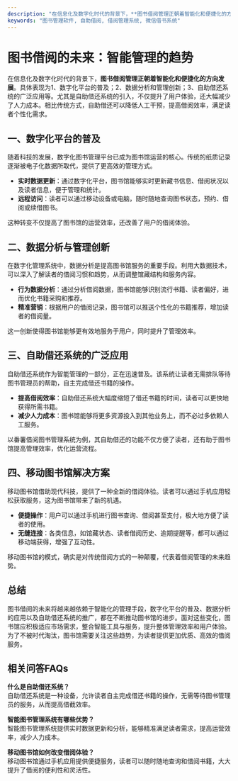 ```yaml
---
description: "在信息化及数字化时代的背景下，**图书借阅管理正朝着智能化和便捷化的方向发展**。具体表现为1、数字化平台的普及；2、数据分析和管理创新；3、自助借还系统的广泛应用等。尤其是自助借还系统的引入，不仅提升了用户体验，还大幅减少了人力成本。相比传统方式，自助借还可以降低人工干预，提高借阅效率，满足读者个性化需求。"
keywords: "图书管理软件, 自助借阅, 借阅管理系统, 微信借书系统"
---
```

# 图书借阅的未来：智能管理的趋势

在信息化及数字化时代的背景下，**图书借阅管理正朝着智能化和便捷化的方向发展**。具体表现为1、数字化平台的普及；2、数据分析和管理创新；3、自助借还系统的广泛应用等。尤其是自助借还系统的引入，不仅提升了用户体验，还大幅减少了人力成本。相比传统方式，自助借还可以降低人工干预，提高借阅效率，满足读者个性化需求。

## **一、数字化平台的普及**

随着科技的发展，数字化图书管理平台已成为图书馆运营的核心。传统的纸质记录逐渐被电子化数据所取代，提供了更高效的管理方式。

- **实时数据更新**：通过数字化平台，图书馆能够实时更新藏书信息、借阅状况以及读者信息，便于管理和统计。
- **远程访问**：读者可以通过移动设备或电脑，随时随地查询图书状态，预约、借阅或续借图书。
  
这种转变不仅提高了图书馆的运营效率，还改善了用户的借阅体验。

## **二、数据分析与管理创新**

在数字化管理系统中，数据分析是提高图书馆服务的重要手段。利用大数据技术，可以深入了解读者的借阅习惯和趋势，从而调整馆藏结构和服务内容。

- **行为数据分析**：通过分析借阅数据，图书馆能够识别流行书籍、读者偏好，进而优化书籍采购和推荐。
- **精准营销**：根据用户的借阅记录，图书馆可以推送个性化的书籍推荐，增加读者的借阅量。

这一创新使得图书馆能够更有效地服务于用户，同时提升了管理效率。

## **三、自助借还系统的广泛应用**

自助借还系统作为智能管理的一部分，正在迅速普及。该系统让读者无需排队等待图书管理员的帮助，自主完成借还书籍的操作。

- **提高借阅效率**：自助借还系统大幅度缩短了借还书籍的时间，读者可以更快地获得所需书籍。
- **减少人力成本**：图书馆能够将更多资源投入到其他业务上，而不必过多依赖人工服务。

以番薯借阅图书管理系统为例，其自助借还的功能不仅方便了读者，还有助于图书馆提高管理效率，优化运营流程。

## **四、移动图书馆解决方案**

移动图书馆借助现代科技，提供了一种全新的借阅体验。读者可以通过手机应用轻松获取服务，这为图书馆带来了新的机遇。

- **便捷操作**：用户可以通过手机进行图书查询、借阅甚至支付，极大地方便了读者的使用。
- **无缝连接**：各类信息，如馆藏状态、读者借阅历史、逾期提醒等，都可以通过移动端获得，增强了互动性。

移动图书馆的模式，确实是对传统借阅方式的一种颠覆，代表着借阅管理的未来趋势。

## **总结**

图书借阅的未来将越来越依赖于智能化的管理手段，数字化平台的普及、数据分析的应用以及自助借还系统的推广，都在不断推动图书馆的进步。面对这些变化，图书馆应积极适应市场需求，整合智能工具与服务，提升整体管理效率和用户体验。为了不被时代淘汰，图书馆需要关注这些趋势，为读者提供更加优质、高效的借阅服务。

## 相关问答FAQs

**什么是自助借还系统？**  
自助借还系统是一种设备，允许读者自主完成借还书籍的操作，无需等待图书管理员的服务，从而提高借截效率。

**智能图书管理系统有哪些优势？**  
智能图书管理系统提供实时数据更新和分析，能够精准满足读者需求，提高运营效率，减少人力成本。

**移动图书馆如何改变借阅体验？**  
移动图书馆通过手机应用提供便捷服务，读者可以随时随地查询和借阅书籍，大大提升了借阅的便利性和灵活性。
